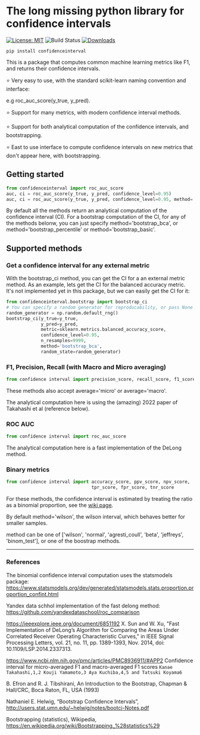 # The long missing python library for confidence intervals

[![License: MIT](https://img.shields.io/badge/License-MIT-yellow.svg)](https://opensource.org/licenses/MIT)
![Build Status](https://github.com/jacobgil/confidenceinterval/workflows/Tests/badge.svg)
[![Downloads](https://static.pepy.tech/personalized-badge/confidenceinterval?period=month&units=international_system&left_color=black&right_color=brightgreen&left_text=Monthly%20Downloads)](https://pepy.tech/project/confidenceinterval)

`pip install confidenceinterval`

This is a package that computes common machine learning metrics like F1, and returns their confidence intervals.

⭐ Very easy to use, with the standard scikit-learn naming convention and interface:

e.g roc_auc_score(y_true, y_pred).

⭐ Support for many metrics, with modern confidence interval methods.

⭐ Support for both analytical computation of the confidence intervals, and bootstrapping.

⭐ East to use interface to compute confidence intervals on new metrics that don't appear here, with bootstrapping.

## Getting started

```python
from confidenceinterval import roc_auc_score
auc, ci = roc_auc_score(y_true, y_pred, confidence_level=0.95)
auc, ci = roc_auc_score(y_true, y_pred, confidence_level=0.95, method='bootstrap_bca')
```

By default all the methods return an analytical computation of the confidence interval (CI).
For a bootstrap computation of the CI, for any of the methods belonw, you can just specify method='bootstrap_bca', or method='bootstrap_percentile' or method='bootstrap_basic'.

## Supported methods

### Get a confidence interval for any external metric
With the bootstrap_ci method, you can get the CI for a an external metric method.
As an example, lets get the CI for the balanced accuracy metric. It's not implemented yet in this package,
but we can easily get the CI for it:

```python
from confidenceinterval.bootstrap import bootstrap_ci
# You can specify a random generator for reproducability, or pass None
random_generator = np.random.default_rng()
bootstrap_ci(y_true=y_true,
             y_pred=y_pred,
             metric=sklearn.metrics.balanced_accuracy_score,
             confidence_level=0.95,
             n_resamples=9999,
             method='bootstrap_bca',
             random_state=random_generator)
```

### F1, Precision, Recall (with Macro and Micro averaging)
```python
from confidence interval import precision_score, recall_score, f1_score
```

These methods also accept average='micro' or average='macro'.

The analytical computation here is using the (amazing) 2022 paper of Takahashi et al (reference below). 


### ROC AUC
```python
from confidence interval import roc_auc_score
```
The analytical computation here is a fast implementation of the DeLong method.


### Binary metrics
```python
from confidence interval import accuracy_score, ppv_score, npv_score,
                                tpr_score, fpr_score, tnr_score
```

For these methods, the confidence interval is estimated by treating the ratio as a binomial proportion,
see the [wiki page](https://en.wikipedia.org/wiki/Binomial_proportion_confidence_interval).

By default method='wilson', the wilson interval, which behaves better for smaller samples.

method can be one of ['wilson', 'normal', 'agresti_coull', 'beta', 'jeffreys', 'binom_test'], or one of the boostrap methods.

----------

### References

The binomial confidence interval computation uses the statsmodels package:
https://www.statsmodels.org/dev/generated/statsmodels.stats.proportion.proportion_confint.html

Yandex data schhol implementation of the fast delong method:
https://github.com/yandexdataschool/roc_comparison

https://ieeexplore.ieee.org/document/6851192
X. Sun and W. Xu, "Fast Implementation of DeLong’s Algorithm for Comparing the Areas Under Correlated Receiver Operating Characteristic Curves," in IEEE Signal Processing Letters, vol. 21, no. 11, pp. 1389-1393, Nov. 2014, doi: 10.1109/LSP.2014.2337313.

https://www.ncbi.nlm.nih.gov/pmc/articles/PMC8936911/#APP2
Confidence interval for micro-averaged F1 and macro-averaged F1 scores
`Kanae Takahashi,1,2 Kouji Yamamoto,3 Aya Kuchiba,4,5 and Tatsuki Koyama6`

B. Efron and R. J. Tibshirani, An Introduction to the Bootstrap, Chapman & Hall/CRC, Boca Raton, FL, USA (1993)

Nathaniel E. Helwig, “Bootstrap Confidence Intervals”, http://users.stat.umn.edu/~helwig/notes/bootci-Notes.pdf

Bootstrapping (statistics), Wikipedia, https://en.wikipedia.org/wiki/Bootstrapping_%28statistics%29